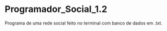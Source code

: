 # Programador_Social_1.2
 Programa de uma rede social feito no terminal com banco de dados em .txt.
